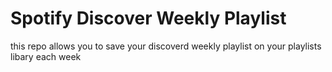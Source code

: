# Spotify Discover Weekly Playlist 

this repo allows you to save your discoverd weekly playlist on your playlists libary each week
